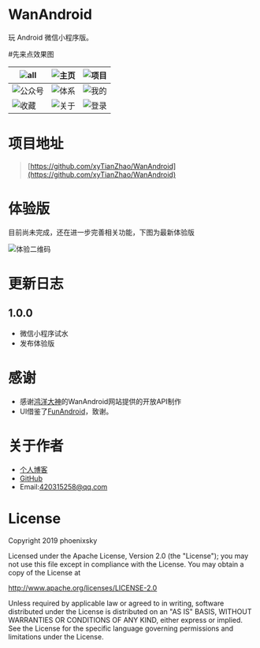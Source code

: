 # WanAndroid
玩 Android 微信小程序版。

#先来点效果图

| ![all](http://lc-d4bjfufj.cn-n1.lcfile.com/6f466f181efb545d082a/gifhome_320x685_9s.gif) | ![主页](http://lc-d4bjfufj.cn-n1.lcfile.com/681aa4727014cf98f193/home.jpeg) | ![项目](http://lc-d4bjfufj.cn-n1.lcfile.com/2ae8dca6486ce70e3574/project.jpeg) |
| ------------------------------------------------------------ | ------------------------------------------------------------ | ------------------------------------------------------------ |
| ![公众号](http://lc-d4bjfufj.cn-n1.lcfile.com/b5c6b78f9d93abc45532/Wechat.jpeg) | ![体系](http://10.252.87.9:8081/IXCbd72940987d0ccb76d6b746bf2a5eacd/994a1e512f2f93fa8784/struct.jpeg) | ![我的](http://lc-d4bjfufj.cn-n1.lcfile.com/fc20b07b8f1202e92133/user.jpeg) |
| ![收藏](http://lc-d4bjfufj.cn-n1.lcfile.com/32185df486e23881293e/collect.jpeg) | ![关于](http://lc-d4bjfufj.cn-n1.lcfile.com/07a7eee5540aec97dfae/about.jpeg) | ![登录](http://lc-d4bjfufj.cn-n1.lcfile.com/2c2d39de0f11f19cd8a6/login.jpeg) |

# 项目地址

> [https://github.com/xyTianZhao/WanAndroid](https://github.com/xyTianZhao/WanAndroid)

# 体验版

目前尚未完成，还在进一步完善相关功能，下图为最新体验版

![体验二维码](http://lc-d4bjfufj.cn-n1.lcfile.com/40cd49437d0a7e843932/1568256614.png)

# 更新日志

## 1.0.0

* 微信小程序试水
* 发布体验版


# 感谢

* 感谢[鸿洋大神](https://github.com/goweii/WanAndroid)的WanAndroid网站提供的开放API制作
* UI借鉴了[FunAndroid](https://github.com/phoenixsky/fun_android_flutter)，致谢。

# 关于作者

* [个人博客](https://blog.csdn.net/tianzhaoai)
* [GitHub](https://github.com/xyTianZhao)
* Email:[420315258@qq.com](420315258@qq.com)

# License

Copyright 2019 phoenixsky

Licensed under the Apache License, Version 2.0 (the "License"); you may not use this file except in compliance with the License. You may obtain a copy of the License at

http://www.apache.org/licenses/LICENSE-2.0

Unless required by applicable law or agreed to in writing, software distributed under the License is distributed on an "AS IS" BASIS, WITHOUT WARRANTIES OR CONDITIONS OF ANY KIND, either express or implied. See the License for the specific language governing permissions and limitations under the License.
